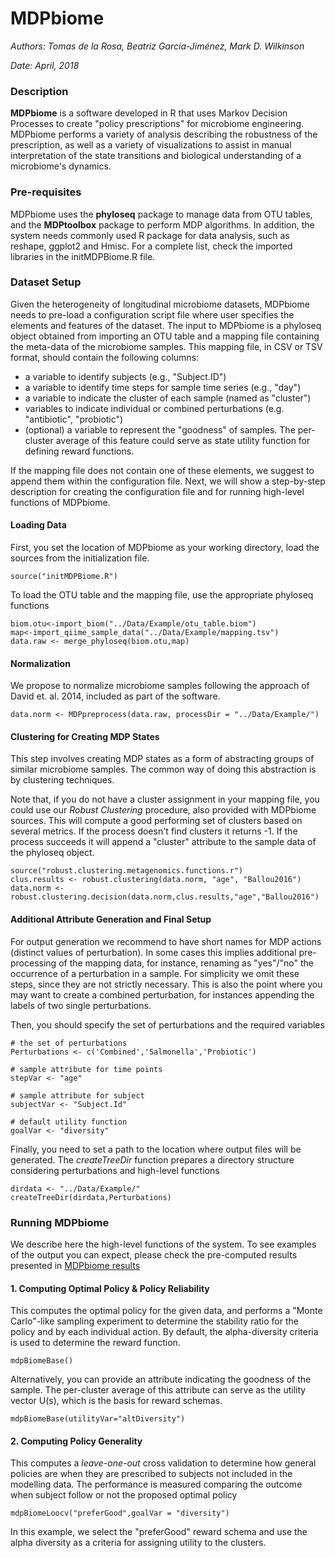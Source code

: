# MDPbiome
*Authors: Tomas de la Rosa, Beatriz García-Jiménez, Mark D. Wilkinson*

*Date: April, 2018*

### Description
**MDPbiome** is a software developed in R that uses Markov Decision Processes to create "policy prescriptions" for microbiome engineering. MDPbiome performs a variety of analysis describing the robustness of the prescription, as well as a variety of visualizations to assist in manual interpretation of the state transitions and biological understanding of a microbiome's dynamics.


### Pre-requisites 
MDPbiome uses the **phyloseq** package to manage data from OTU tables, and the **MDPtoolbox** package to perform MDP algorithms.  In addition, the system needs commonly used R package for data analysis, such as reshape, ggplot2 and Hmisc.  For a complete list, check the imported libraries in the initMDPBiome.R file.

### Dataset Setup
Given the heterogeneity of longitudinal microbiome datasets, MDPbiome needs to pre-load a configuration script file where user specifies the elements and features of the dataset. The input to MDPbiome is a phyloseq object obtained from importing an OTU table and a mapping file containing the meta-data of the microbiome samples. 
This mapping file, in CSV or TSV format, should contain the following columns:

* a variable to identify subjects (e.g., "Subject.ID")
* a variable to identify time steps for sample time series (e.g., "day")
* a variable to indicate the cluster of each sample (named as "cluster")
* variables to indicate individual or combined perturbations (e.g. "antibiotic", "probiotic")
* (optional) a variable to represent the "goodness" of samples. The per-cluster average of this feature could serve as state utility function for defining reward functions.

If the mapping file does not contain one of these elements, we suggest to append them within the configuration file.  Next, we will show a step-by-step description for creating the configuration file and for running high-level functions of MDPbiome.

#### Loading Data
First, you set the location of MDPbiome as your working directory, load the sources from the initialization file.

```{r eval=FALSE}
source("initMDPBiome.R")
```

To load the OTU table and the mapping file, use the appropriate phyloseq functions

```{r eval=FALSE}
biom.otu<-import_biom("../Data/Example/otu_table.biom")
map<-import_qiime_sample_data("../Data/Example/mapping.tsv")
data.raw <- merge_phyloseq(biom.otu,map)
```

#### Normalization
We propose to normalize microbiome samples following the approach of David et. al. 2014, included as part of the software.

```{r eval=FALSE}
data.norm <- MDPpreprocess(data.raw, processDir = "../Data/Example/")

```

#### Clustering for Creating MDP States
This step involves creating MDP states as a form of abstracting groups of similar microbiome samples.
The common way of doing this abstraction is by clustering techniques.  

Note that, if you do not have a cluster assignment in your mapping file, you could use our *Robust Clustering* procedure, also provided with MDPbiome sources. This will compute a good performing set of clusters based on several metrics.  If the process doesn't find clusters it returns -1. If the process succeeds it will append a "cluster" attribute to the sample data of the phyloseq object. 

```{r eval=FALSE}
source("robust.clustering.metagenomics.functions.r")
clus.results <- robust.clustering(data.norm, "age", "Ballou2016")
data.norm <- robust.clustering.decision(data.norm,clus.results,"age","Ballou2016")
```

#### Additional Attribute Generation and Final Setup
For output generation we recommend to have short names for MDP actions (distinct values of perturbation). In some cases this implies additional pre-processing of the mapping data, for instance, renaming as "yes"/"no" the occurrence of a perturbation in a sample. For simplicity we omit these steps, since they are not strictly necessary. This is also the point where you may want to create a combined perturbation, for instances appending the labels of two single perturbations.

Then, you should specify the set of perturbations and the required variables

```{r eval=FALSE}
# the set of perturbations
Perturbations <- c('Combined','Salmonella','Probiotic')

# sample attribute for time points
stepVar <- "age"

# sample attribute for subject 
subjectVar <- "Subject.Id"

# default utility function
goalVar <- "diversity"

```

Finally, you need to set a path to the location where output files will be generated. The *createTreeDir* function prepares a directory structure considering perturbations and high-level functions

```{r eval=FALSE}
dirdata <- "../Data/Example/"
createTreeDir(dirdata,Perturbations)
```

### Running MDPbiome
We describe here the high-level functions of the system. To see examples of the output you can expect, please check the pre-computed results presented in [MDPbiome results](https://tomdelarosa.shinyapps.io/mdpbiome/)

<!-- #### 1. Analyzing Sample Time Series -->
<!-- This generates set of plots for analyzing sample time series. You need to provide the phyloseq object with the required elements described above, and optionally the phyloseq object without the normalization step.  This second object is used to compute the alpha-diversity of samples using original abundances. -->

<!-- ```{r eval=FALSE} -->
<!-- mdpBiomePreAnalysis(data.norm,data.raw) -->
<!-- ``` -->

#### 1. Computing Optimal Policy & Policy Reliability
This computes the optimal policy for the given data, and performs a "Monte Carlo"-like sampling experiment to determine the stability ratio for the policy and by each individual action. By default, the alpha-diversity criteria is used to determine the reward function.

```{r eval=FALSE}
mdpBiomeBase()
```

Alternatively, you can provide an attribute indicating the goodness of the sample.  The per-cluster average of this attribute can serve as the utility vector U(s), which is the basis for reward schemas.

```{r eval=FALSE}
mdpBiomeBase(utilityVar="altDiversity")
```

#### 2. Computing Policy Generality
This computes a *leave-one-out* cross validation to determine how general policies are when they are prescribed
to subjects not included in the modelling data.  The performance is measured comparing the outcome when subject follow or not the proposed optimal policy

```{r eval=FALSE}
mdpBiomeLoocv("preferGood",goalVar = "diversity")
```
In this example, we select the "preferGood" reward schema and use the alpha diversity as a criteria for assigning utility to the clusters.








